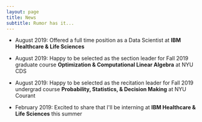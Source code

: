 ```yaml
---
layout: page
title: News
subtitle: Rumor has it...
---
```


+ August 2019: Offered a full time position as a Data Scientist at **IBM Healthcare & Life Sciences**

+ August 2019: Happy to be selected as the section leader for Fall 2019 graduate course **Optimization & Computational Linear Algebra** at NYU CDS

+ August 2019: Happy to be selected as the recitation leader for Fall 2019 undergrad course **Probability, Statistics, & Decision Making** at NYU Courant

+ February 2019: Excited to share that I'll be interning at **IBM Healthcare & Life Sciences** this summer
